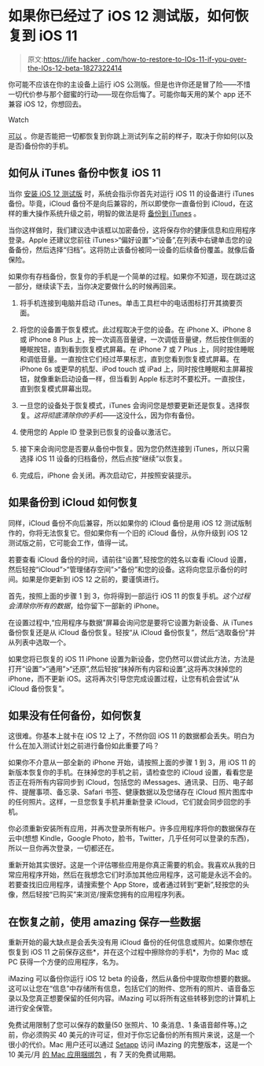 # 如果你已经过了 iOS 12 测试版，如何恢复到 iOS 11

> 原文:[https://life hacker . com/how-to-restore-to-IOs-11-if-you-over-the-IOs-12-beta-1827322414](https://lifehacker.com/how-to-restore-to-ios-11-if-youre-over-the-ios-12-beta-1827322414)

你可能不应该在你的主设备上运行 iOS 公测版。但是也许你还是冒了险——不惜一切代价参与那个甜蜜的行动——现在你后悔了。可能你每天用的某个 app 还不兼容 iOS 12，你想回去。

Watch

[可以](https://beta.apple.com/sp/betaprogram/restore#ios) 。你是否能把一切都恢复到你跳上测试列车之前的样子，取决于你如何(以及是否)备份你的手机。

## 如何从 iTunes 备份中恢复 iOS 11

当你 [安装 iOS 12 测试版](https://lifehacker.com/how-to-install-the-ios-12-public-beta-right-now-1827116498) 时，系统会指示你首先对运行 iOS 11 的设备进行 iTunes 备份。毕竟，iCloud 备份不是向后兼容的，所以即使你一直备份到 iCloud，在这样的重大操作系统升级之前，明智的做法是将 [备份到 iTunes](https://support.apple.com/en-us/ht203977#itunes) 。

当你这样做时，我们建议选中该框以加密备份，这将保存你的健康信息和应用程序登录。Apple 还建议您前往 iTunes>“偏好设置”>“设备”,在列表中右键单击您的设备备份，然后选择“归档”。这将防止该备份被同一设备的后续备份覆盖。就像后备保险。

如果你有存档备份，恢复你的手机是一个简单的过程。如果你不知道，现在跳过这一部分，继续读下去，当你决定要做什么的时候再回来。

1.  将手机连接到电脑并启动 iTunes。单击工具栏中的电话图标打开其摘要页面。
2.  将您的设备置于恢复模式。此过程取决于您的设备。在 iPhone X、iPhone 8 或 iPhone 8 Plus 上，按一次调高音量键，一次调低音量键，然后按住侧面的睡眠按钮，直到看到恢复模式屏幕。在 iPhone 7 或 7 Plus 上，同时按住睡眠和调低音量。一直按住它们经过苹果标志，直到您看到恢复模式屏幕。在 iPhone 6s 或更早的机型、iPod touch 或 iPad 上，同时按住睡眠和主屏幕按钮，就像重新启动设备一样，但当看到 Apple 标志时不要松开。一直按住，直到恢复模式屏幕出现。

3.  一旦您的设备处于恢复模式，iTunes 会询问您是想要更新还是恢复。选择恢复。*这将彻底清除你的手机*——这没什么，因为你有备份。
4.  使用您的 Apple ID 登录到已恢复的设备以激活它。
5.  接下来会询问您是否要从备份中恢复。因为您仍然连接到 iTunes，所以只需选择 iOS 11 设备的归档备份，然后点按“继续”以恢复。
6.  完成后，iPhone 会关闭。再次启动它，并按照安装提示。

## 如果备份到 iCloud 如何恢复

同样，iCloud 备份不向后兼容，所以如果你的 iCloud 备份是用 iOS 12 测试版制作的，你将无法恢复它。但如果你有一个旧的 iCloud 备份，从你升级到 iOS 12 测试版之前，它可能会工作，值得一试。

若要查看 iCloud 备份的时间，请前往“设置”,轻按您的姓名以查看 iCloud 设置，然后轻按“iCloud”>“管理储存空间”>“备份”和您的设备。这将向您显示备份的时间。如果是你更新到 iOS 12 之前的，要谨慎进行。

首先，按照上面的步骤 1 到 3，你将得到一部运行 iOS 11 的恢复手机。*这个过程会清除你所有的数据*，给你留下一部新的 iPhone。

在设置过程中,“应用程序与数据”屏幕会询问您是要将它设置为新设备、从 iTunes 备份恢复还是从 iCloud 备份恢复。轻按“从 iCloud 备份恢复”，然后“选取备份”并从列表中选取一个。

如果您将已恢复的 iOS 11 iPhone 设置为新设备，您仍然可以尝试此方法，方法是打开“设置”>“通用”>“还原”,然后轻按“抹掉所有内容和设置”,这将再次抹掉您的 iPhone，而不更新 iOS。这将再次引导您完成设置过程，让您有机会尝试“从 iCloud 备份恢复”。

## 如果没有任何备份，如何恢复

这很难。你基本上就卡在 iOS 12 上了，不然你回 iOS 11 的数据都会丢失。明白为什么在加入测试计划之前进行备份如此重要了吗？

如果你不介意从一部全新的 iPhone 开始，请按照上面的步骤 1 到 3，用 iOS 11 的新版本恢复你的手机。在抹掉您的手机之前，请检查您的 iCloud 设置，看看您是否正在将所有内容同步到 iCloud，包括您的 iMessages、通讯录、日历、电子邮件、提醒事项、备忘录、Safari 书签、健康数据以及您储存在 iCloud 照片图库中的任何照片。这样，一旦您恢复手机并重新登录 iCloud，它们就会同步回您的手机。

你必须重新安装所有应用，并再次登录所有帐户。许多应用程序将你的数据保存在云中(想想 Kindle，Google Photo，脸书，Twitter，几乎任何可以登录的东西)，所以一旦你再次登录，一切都还在。

重新开始其实很好。这是一个评估哪些应用是你真正需要的机会。我喜欢从我的日常应用程序开始，然后在我想念它们时添加其他应用程序，这可能是永远不会的。若要查找旧应用程序，请搜索整个 App Store，或者通过转到“更新”,轻按您的头像，然后轻按“已购买”来浏览/搜索您拥有的应用程序列表。

## 在恢复之前，使用 amazing 保存一些数据

重新开始的最大缺点是会丢失没有用 iCloud 备份的任何信息或照片。如果你想在恢复到 iOS 11 之前保存这些*，并在这个过程中擦除你的手机*，为你的 Mac 或 PC 获得一个方便的应用程序，名为。

iMazing 可以备份你运行 iOS 12 beta 的设备，然后从备份中提取你想要的数据。这可以让您在“信息”中存储所有信息，包括它们的附件、您所有的照片、语音备忘录以及您真正想要保留的任何内容。iMazing 可以将所有这些转移到您的计算机上进行安全保管。

免费试用限制了您可以保存的数量(50 张照片、10 条消息、1 条语音邮件等。)之前，你必须购买 40 美元的许可证，但对于你忘记备份的所有照片来说，这是一个很小的代价。Mac 用户还可以通过 [Setapp](http://setapp.com) 访问 iMazing 的完整版本，这是一个 10 美元/月 [的 Mac 应用捆绑包](https://lifehacker.com/setapp-the-mac-app-subscription-service-is-now-live-f-1791614650) ，有 7 天的免费试用期。